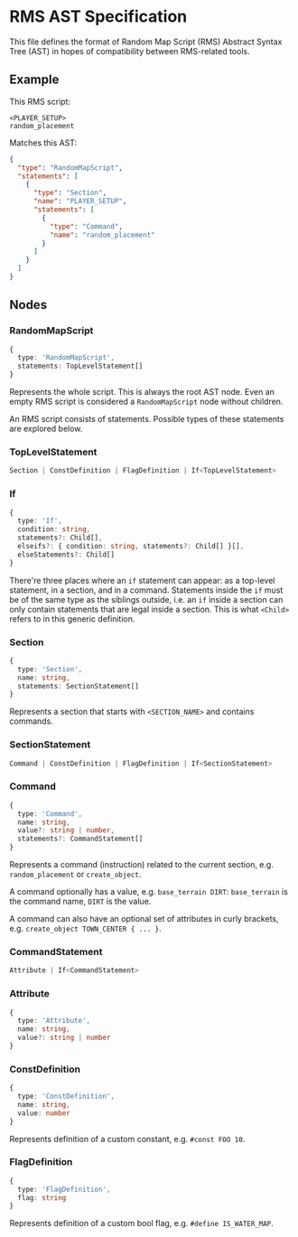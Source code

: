 # RMS AST Specification

This file defines the format of Random Map Script (RMS) Abstract Syntax Tree (AST) in hopes of compatibility between RMS-related tools.

## Example

This RMS script:

```
<PLAYER_SETUP>
random_placement
```

Matches this AST:

```JSON
{
  "type": "RandomMapScript",
  "statements": [
    {
      "type": "Section",
      "name": "PLAYER_SETUP",
      "statements": [
        {
          "type": "Command",
          "name": "random_placement"
        }
      ]
    }
  ]
}
```

## Nodes

### RandomMapScript

```TypeScript
{
  type: 'RandomMapScript',
  statements: TopLevelStatement[]
}
```

Represents the whole script. This is always the root AST node. Even an empty RMS script is considered a `RandomMapScript` node without children.

An RMS script consists of statements. Possible types of these statements are explored below.

### TopLevelStatement

```TypeScript
Section | ConstDefinition | FlagDefinition | If<TopLevelStatement>
```

### If<Child>

```TypeScript
{
  type: 'If',
  condition: string,
  statements?: Child[],
  elseifs?: { condition: string, statements?: Child[] }[],
  elseStatements?: Child[]
}
```

There're three places where an `if` statement can appear: as a top-level statement, in a section, and in a command. Statements inside the `if` must be of the same type as the siblings outside, i.e. an `if` inside a section can only contain statements that are legal inside a section. This is what `<Child>` refers to in this generic definition.

### Section

```TypeScript
{
  type: 'Section',
  name: string,
  statements: SectionStatement[]
}
```

Represents a section that starts with `<SECTION_NAME>` and contains commands.

### SectionStatement

```TypeScript
Command | ConstDefinition | FlagDefinition | If<SectionStatement>
```

### Command

```TypeScript
{
  type: 'Command',
  name: string,
  value?: string | number,
  statements?: CommandStatement[]
}
```

Represents a command (instruction) related to the current section, e.g. `random_placement` or `create_object`.

A command optionally has a value, e.g. `base_terrain DIRT`: `base_terrain` is the command name, `DIRT` is the value.

A command can also have an optional set of attributes in curly brackets, e.g. `create_object TOWN_CENTER { ... }`.

### CommandStatement

```TypeScript
Attribute | If<CommandStatement>
```

### Attribute

```TypeScript
{
  type: 'Attribute',
  name: string,
  value?: string | number
}
```

### ConstDefinition

```TypeScript
{
  type: 'ConstDefinition',
  name: string,
  value: number
}
```

Represents definition of a custom constant, e.g. `#const FOO 10`.

### FlagDefinition

```TypeScript
{
  type: 'FlagDefinition',
  flag: string
}
```

Represents definition of a custom bool flag, e.g. `#define IS_WATER_MAP`.

